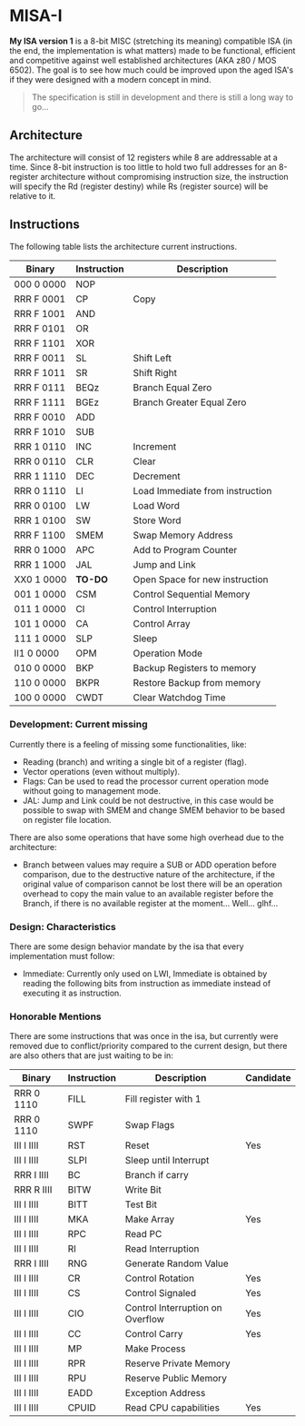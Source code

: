 # MISA-I
**My ISA version 1** is a 8-bit MISC (stretching its meaning) compatible ISA (in the end, the implementation is what matters) made to be functional, efficient and competitive against well established architectures (AKA z80 / MOS 6502). The goal is to see how much could be improved upon the aged ISA's if they were designed with a modern concept in mind.
>The specification is still in development and there is still a long way to go...

## Architecture
The architecture will consist of 12 registers while 8 are addressable at a time. Since 8-bit instruction is too little to hold two full addresses for an 8-register architecture without compromising instruction size, the instruction will specify the Rd (register destiny) while Rs (register source) will be relative to it.

## Instructions
The following table lists the architecture current instructions.

|Binary    |Instruction |Description                       |
|----------|------------|----------------------------------|
|000 0 0000|NOP         |                                  |
|RRR F 0001|CP          |Copy                              |
|RRR F 1001|AND         |                                  |
|RRR F 0101|OR          |                                  |
|RRR F 1101|XOR         |                                  |
|RRR F 0011|SL          |Shift Left                        |
|RRR F 1011|SR          |Shift Right                       |
|RRR F 0111|BEQz        |Branch Equal Zero                 |
|RRR F 1111|BGEz        |Branch Greater Equal Zero         |
|RRR F 0010|ADD         |                                  |
|RRR F 1010|SUB         |                                  |
|RRR 1 0110|INC         |Increment                         |
|RRR 0 0110|CLR         |Clear                             |
|RRR 1 1110|DEC         |Decrement                         |
|RRR 0 1110|LI          |Load Immediate from instruction   |
|RRR 0 0100|LW          |Load Word                         |
|RRR 1 0100|SW          |Store Word                        |
|RRR F 1100|SMEM        |Swap Memory Address               |
|RRR 0 1000|APC         |Add to Program Counter            |
|RRR 1 1000|JAL         |Jump and Link                     |
|XX0 1 0000|**TO-DO**   |Open Space for new instruction    |
|001 1 0000|CSM         |Control Sequential Memory         |
|011 1 0000|CI          |Control Interruption              |
|101 1 0000|CA          |Control Array                     |
|111 1 0000|SLP         |Sleep                             |
|II1 0 0000|OPM         |Operation Mode                    |
|010 0 0000|BKP         |Backup Registers to memory        |
|110 0 0000|BKPR        |Restore Backup from memory        |
|100 0 0000|CWDT        |Clear Watchdog Time               |

### Development: Current missing
Currently there is a feeling of missing some functionalities, like:
- Reading (branch) and writing a single bit of a register (flag).
- Vector operations (even without multiply).
- Flags: Can be used to read the processor current operation mode without going to management mode.
- JAL: Jump and Link could be not destructive, in this case would be possible to swap with SMEM and change SMEM behavior to be based on register file location.

There are also some operations that have some high overhead due to the architecture:

- Branch between values may require a SUB or ADD operation before comparison, due to the destructive nature of the architecture, if the original value of comparison cannot be lost there will be an operation overhead to copy the main value to an available register before the Branch, if there is no available register at the moment... Well... glhf...

### Design: Characteristics
There are some design behavior mandate by the isa that every implementation must follow:
- Immediate: Currently only used on LWI, Immediate is obtained by reading the following bits from instruction as immediate instead of executing it as instruction.



### Honorable Mentions
There are some instructions that was once in the isa, but currently were removed due to conflict/priority compared to the current design, but there are also others that are just waiting to be in:

|Binary    |Instruction |Description                       |Candidate|
|----------|------------|----------------------------------|---------|
|RRR 0 1110|FILL        |Fill register with 1              |         |
|RRR 0 1110|SWPF        |Swap Flags                        |         |
|III I IIII|RST         |Reset                             |Yes      |
|III I IIII|SLPI        |Sleep until Interrupt             |         |
|RRR I IIII|BC          |Branch if carry                   |         |
|RRR R IIII|BITW        |Write Bit                         |         |
|III I IIII|BITT        |Test Bit                          |         |
|III I IIII|MKA         |Make Array                        |Yes      |
|III I IIII|RPC         |Read PC                           |         |
|III I IIII|RI          |Read Interruption                 |         |
|RRR I IIII|RNG         |Generate Random Value             |         |
|III I IIII|CR          |Control Rotation                  |Yes      |
|III I IIII|CS          |Control Signaled                  |Yes      |
|III I IIII|CIO         |Control Interruption on Overflow  |Yes      |
|III I IIII|CC          |Control Carry                     |Yes      |
|III I IIII|MP          |Make Process                      |         |
|III I IIII|RPR         |Reserve Private Memory            |         |
|III I IIII|RPU         |Reserve Public Memory             |         |
|III I IIII|EADD        |Exception Address                 |         |
|III I IIII|CPUID       |Read CPU capabilities             |Yes      |
